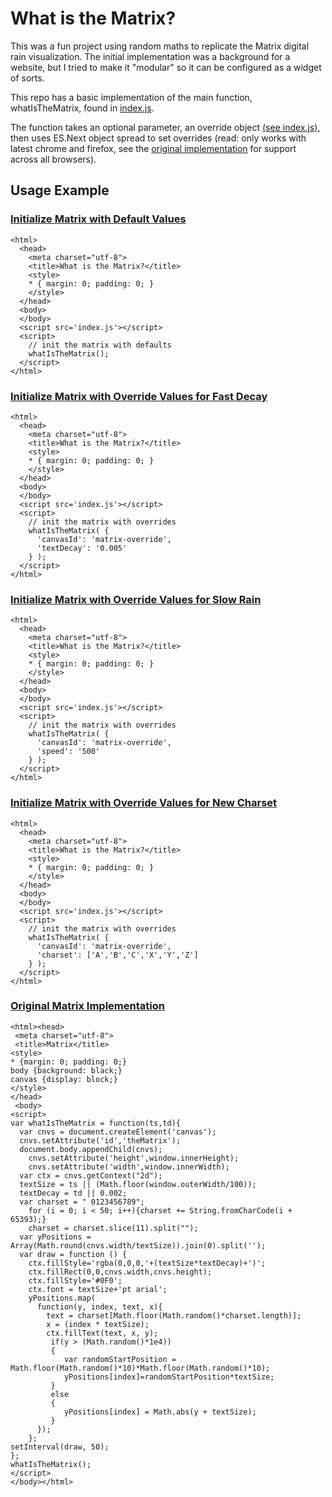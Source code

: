 # What is the Matrix?

This was a fun project using random maths to replicate the Matrix digital rain visualization.  The initial implementation was a background for a website, but I tried to make it "modular" so it can be configured as a widget of sorts.

This repo has a basic implementation of the main function, whatIsTheMatrix, found in [index.js](./index.js).

The function takes an optional parameter, an override object [(see index.js)](./index.js), then uses ES.Next object spread to set overrides (read: only works with latest chrome and firefox, see the [original implementation](#original-matrix-implementation) for support across all browsers).

## Usage Example

### [Initialize Matrix with Default Values](https://emb417.github.io/what-is-the-matrix/)
```
<html>
  <head>
    <meta charset="utf-8">
    <title>What is the Matrix?</title>
    <style>
    * { margin: 0; padding: 0; }
    </style>
  </head>
  <body>
  </body>
  <script src='index.js'></script>
  <script>
    // init the matrix with defaults
    whatIsTheMatrix();
  </script>
</html>
```

### [Initialize Matrix with Override Values for Fast Decay](https://emb417.github.io/what-is-the-matrix/fast-decay.html)
```
<html>
  <head>
    <meta charset="utf-8">
    <title>What is the Matrix?</title>
    <style>
    * { margin: 0; padding: 0; }
    </style>
  </head>
  <body>
  </body>
  <script src='index.js'></script>
  <script>
    // init the matrix with overrides
    whatIsTheMatrix( {
      'canvasId': 'matrix-override',
      'textDecay': '0.005'
    } );
  </script>
</html>
```

### [Initialize Matrix with Override Values for Slow Rain](https://emb417.github.io/what-is-the-matrix/slow-rain.html)
```
<html>
  <head>
    <meta charset="utf-8">
    <title>What is the Matrix?</title>
    <style>
    * { margin: 0; padding: 0; }
    </style>
  </head>
  <body>
  </body>
  <script src='index.js'></script>
  <script>
    // init the matrix with overrides
    whatIsTheMatrix( {
      'canvasId': 'matrix-override',
      'speed': '500'
    } );
  </script>
</html>
```

### [Initialize Matrix with Override Values for New Charset](https://emb417.github.io/what-is-the-matrix/new-chars.html)
```
<html>
  <head>
    <meta charset="utf-8">
    <title>What is the Matrix?</title>
    <style>
    * { margin: 0; padding: 0; }
    </style>
  </head>
  <body>
  </body>
  <script src='index.js'></script>
  <script>
    // init the matrix with overrides
    whatIsTheMatrix( {
      'canvasId': 'matrix-override',
      'charset': ['A','B','C','X','Y','Z']
    } );
  </script>
</html>
```

### [Original Matrix Implementation](https://emb417.github.io/what-is-the-matrix/vanilla-es5.html)
```
<html><head>
 <meta charset="utf-8">
 <title>Matrix</title>
<style>
* {margin: 0; padding: 0;}
body {background: black;}
canvas {display: block;}
</style>
</head>
 <body>
<script>
var whatIsTheMatrix = function(ts,td){
  var cnvs = document.createElement('canvas');
  cnvs.setAttribute('id','theMatrix');
  document.body.appendChild(cnvs);
    cnvs.setAttribute('height',window.innerHeight);
    cnvs.setAttribute('width',window.innerWidth);
  var ctx = cnvs.getContext("2d");
  textSize = ts || (Math.floor(window.outerWidth/100));
  textDecay = td || 0.002;
  var charset = " 0123456789";
    for (i = 0; i < 50; i++){charset += String.fromCharCode(i + 65393);}
    charset = charset.slice(11).split("");
  var yPositions = Array(Math.round(cnvs.width/textSize)).join(0).split('');
  var draw = function () {
    ctx.fillStyle='rgba(0,0,0,'+(textSize*textDecay)+')';
    ctx.fillRect(0,0,cnvs.width,cnvs.height);
    ctx.fillStyle='#0F0';
    ctx.font = textSize+'pt arial';
    yPositions.map(
      function(y, index, text, x){
        text = charset[Math.floor(Math.random()*charset.length)];
        x = (index * textSize);
        ctx.fillText(text, x, y);
         if(y > (Math.random()*1e4))
         {
            var randomStartPosition = Math.floor(Math.random()*10)*Math.floor(Math.random()*10);
            yPositions[index]=randomStartPosition*textSize;
         }
         else
         {
            yPositions[index] = Math.abs(y + textSize);
         }
      });
    };
setInterval(draw, 50);
};
whatIsTheMatrix();
</script>
</body></html>
```
